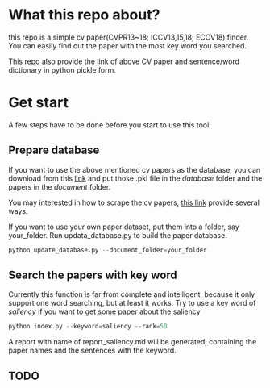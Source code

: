 # What this repo about?

this repo is a simple cv paper(CVPR13~18; ICCV13,15,18; ECCV18) finder. You can easily find out the paper with the most key word you searched.

This repo also provide the link of  above CV paper and sentence/word dictionary in python pickle form.


# Get start

A few steps have to be done before you start to use this tool.

## Prepare database

If you want to use the above mentioned cv papers as the database, you can download from this [link]() and put those .pkl file in the *database* folder and the papers in the *document* folder.

You may interested in how to scrape the cv papers, [this link]() provide several ways.

If you want to use your own paper dataset, put them into a folder, say your_folder. Run updata_database.py to build the paper database.
```python
python update_database.py --document_folder=your_folder
```


## Search the papers with key word
Currently this function is far from complete and intelligent, because it only support one word searching, but at least it works. Try to use a key word of *saliency* if you want to get some paper about the saliency
```python
python index.py --keyword=saliency --rank=50
```
A report with name of report_saliency.md will be generated, containing the paper names and the sentences with the keyword. 

## TODO

